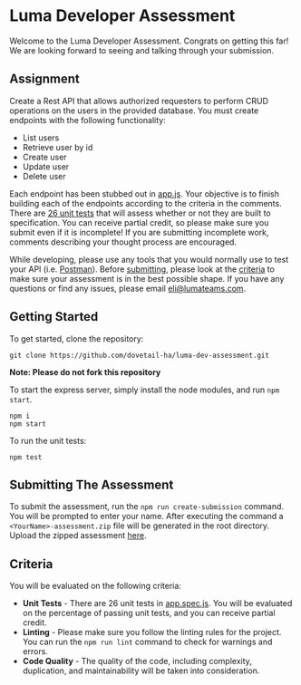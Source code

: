 # Luma Developer Assessment
Welcome to the Luma Developer Assessment. Congrats on getting this far! We are looking forward to seeing and talking through your submission.

## Assignment
Create a Rest API that allows authorized requesters to perform CRUD operations on the users in the provided database. You must create endpoints with the following functionality:
- List users
- Retrieve user by id
- Create user
- Update user
- Delete user

Each endpoint has been stubbed out in [app.js](./app.js). Your objective is to finish building each of the endpoints according to the criteria in the comments. There are [26 unit tests](./app.spec.js) that will assess whether or not they are built to specification. You can receive partial credit, so please make sure you submit even if it is incomplete! If you are submitting incomplete work, comments describing your thought process are encouraged.

While developing, please use any tools that you would normally use to test your API (i.e. [Postman](https://www.postman.com/)). Before [submitting](#Submitting-The-Assessment), please look at the [criteria](#criteria) to make sure your assessment is in the best possible shape. If you have any questions or find any issues, please email [eli@lumateams.com](mailto:eli@lumateams.com).

## Getting Started
To get started, clone the repository:
```
git clone https://github.com/dovetail-ha/luma-dev-assessment.git
```
**Note: Please do not fork this repository**

To start the express server, simply install the node modules, and run `npm start`.

```
npm i
npm start
```

To run the unit tests:
```
npm test
```

## Submitting The Assessment
To submit the assessment, run the `npm run create-submission` command. You will be prompted to enter your name. After executing the command a `<YourName>-assessment.zip` file will be generated in the root directory. Upload the zipped assessment [here](https://forms.gle/JFVhQG7VYxSvSkku6).


## Criteria
You will be evaluated on the following criteria:
- **Unit Tests** - There are 26 unit tests in [app.spec.js](./app.spec.js). You will be evaluated on the percentage of passing unit tests, and you can receive partial credit.
- **Linting** - Please make sure you follow the linting rules for the project. You can run the `npm run lint` command to check for warnings and errors.
- **Code Quality** - The quality of the code, including complexity, duplication, and maintainability will be taken into consideration.
